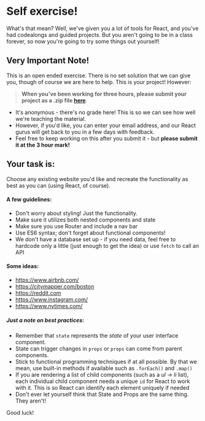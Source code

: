 # Self exercise!

What's that mean? Well, we've given you a lot of tools for React, and you've had codealongs and guided projects. But you aren't going to be in a class forever, so now you're going to try some things out yourself!


## Very Important Note!

This is an open ended exercise. There is no set solution that we can give you, though of course we are here to help. This is your project! However:

> **When you've been working for three hours, please submit your project as a .zip file [here](https://script.google.com/macros/s/AKfycbzGU5Ae4zZ_T8gQb-uV02HJRz0F2UqyCcDkHgq2d0piGauZwc0/exec)**.

* It's anonymous - there's no grade here! This is so we can see how well we're teaching the material.
* However, if you'd like, you can enter your email address, and our React gurus will get back to you in a few days with feedback.
* Feel free to keep working on this after you submit it - but **please submit it at the 3 hour mark!**


## Your task is:
Choose any existing website you'd like and recreate the functionality as best as you can (using React, of course).

#### A few guidelines:
* Don't worry about styling! Just the functionality.
* Make sure it utilizes both nested components and state
* Make sure you use Router and include a nav bar
* Use ES6 syntax; don't forget about functional components!
* We don't have a database set up - if you need data, feel free to hardcode only a little (just enough to get the idea) or use `fetch` to call an API

#### Some ideas:
- https://www.airbnb.com/
- https://citymapper.com/boston
- https://reddit.com
- https://www.instagram.com/
- https://www.nytimes.com/


##### Just a note on best practices:

- Remember that `state` represents the _state_ of your user interface component.
- State can trigger changes in `props` or `props` can come from parent components.
- Stick to functional programming techniques if at all possible. By that we mean, use built-in methods if available such as `.forEach()` and `.map()`
- If you are rendering a list of child components (such as a _ul_ -> _li_ list), each individual child component needs a unique `id` for React to work with it. This is so React can identify each element uniquely if needed
- Don't ever let yourself think that State and Props are the same thing. They aren't!


Good luck!
